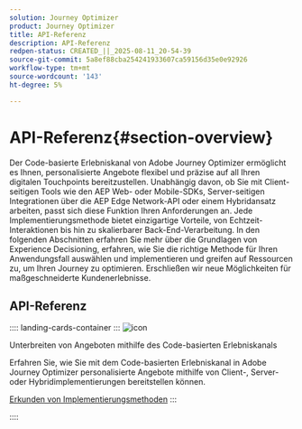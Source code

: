 ```yaml
---
solution: Journey Optimizer
product: Journey Optimizer
title: API-Referenz
description: API-Referenz
redpen-status: CREATED_||_2025-08-11_20-54-39
source-git-commit: 5a8ef88cba254241933607ca59156d35e0e92926
workflow-type: tm+mt
source-wordcount: '143'
ht-degree: 5%

---
```



# API-Referenz{#section-overview}

Der Code-basierte Erlebniskanal von Adobe Journey Optimizer ermöglicht es Ihnen, personalisierte Angebote flexibel und präzise auf all Ihren digitalen Touchpoints bereitzustellen. Unabhängig davon, ob Sie mit Client-seitigen Tools wie den AEP Web- oder Mobile-SDKs, Server-seitigen Integrationen über die AEP Edge Network-API oder einem Hybridansatz arbeiten, passt sich diese Funktion Ihren Anforderungen an. Jede Implementierungsmethode bietet einzigartige Vorteile, von Echtzeit-Interaktionen bis hin zu skalierbarer Back-End-Verarbeitung. In den folgenden Abschnitten erfahren Sie mehr über die Grundlagen von Experience Decisioning, erfahren, wie Sie die richtige Methode für Ihren Anwendungsfall auswählen und implementieren und greifen auf Ressourcen zu, um Ihren Journey zu optimieren. Erschließen wir neue Möglichkeiten für maßgeschneiderte Kundenerlebnisse.

## API-Referenz

:::: landing-cards-container
:::
![icon](https://cdn.experienceleague.adobe.com/icons/code-branch.svg)

Unterbreiten von Angeboten mithilfe des Code-basierten Erlebniskanals

Erfahren Sie, wie Sie mit dem Code-basierten Erlebniskanal in Adobe Journey Optimizer personalisierte Angebote mithilfe von Client-, Server- oder Hybridimplementierungen bereitstellen können.

[Erkunden von Implementierungsmethoden](../using/experience-decisioning/api-reference/deliver.md)
:::

::::
